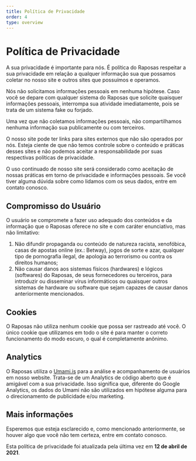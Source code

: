 ```yaml
---
title: Política de Privacidade
order: 4
type: overview
---
```


<ContentColumn>

# Política de Privacidade

A sua privacidade é importante para nós. É política do Raposas respeitar a sua privacidade em relação a qualquer informação sua que possamos coletar no nosso site e outros sites que possuímos e operamos.

Nós não solicitamos informações pessoais em nenhuma hipótese. Caso você se depare com qualquer sistema do Raposas que solicite quaisquer informações pessoais, interrompa sua atividade imediatamente, pois se trata de um sistema fake ou forjado.

Uma vez que não coletamos informações pessoais, não compartilhamos nenhuma informação sua publicamente ou com terceiros.

O nosso site pode ter links para sites externos que não são operados por nós. Esteja ciente de que não temos controle sobre o conteúdo e práticas desses sites e não podemos aceitar a responsabilidade por suas respectivas políticas de privacidade.

O uso continuado de nosso site será considerado como aceitação de nossas práticas em torno de privacidade e informações pessoais. Se você tiver alguma dúvida sobre como lidamos com os seus dados, entre em contato conosco.

## Compromisso do Usuário

O usuário se compromete a fazer uso adequado dos conteúdos e da informação que o Raposas oferece no site e com caráter enunciativo, mas não limitativo:
1) Não difundir propaganda ou conteúdo de natureza racista, xenofóbica, casas de apostas online (ex.: Betway), jogos de sorte e azar, qualquer tipo de pornografia ilegal, de apologia ao terrorismo ou contra os direitos humanos;
2) Não causar danos aos sistemas físicos (hardwares) e lógicos (softwares) do Raposas, de seus fornecedores ou terceiros, para introduzir ou disseminar vírus informáticos ou quaisquer outros sistemas de hardware ou software que sejam capazes de causar danos anteriormente mencionados.

## Cookies

O Raposas não utiliza nenhum cookie que possa ser rastreado até você. O único cookie que utilizamos em todo o site é para manter o correto funcionamento do modo escuro, o qual é completamente anônimo.

## Analytics

O Raposas utiliza o [Umami.is](https://umami.is) para a análise e acompanhamento de usuários em nosso website. Trata-se de um Analytics de código aberto que é amigável com a sua privacidade. Isso significa que, diferente do Google Analytics, os dados do Umami não são utilizados em hipótese alguma para o direcionamento de publicidade e/ou marketing.

## Mais informações

Esperemos que esteja esclarecido e, como mencionado anteriormente, se houver algo que você não tem certeza, entre em contato conosco.

<Aside>

Esta política de privacidade foi atualizada pela última vez em **12 de abril de 2021**.

</Aside>

</ContentColumn>